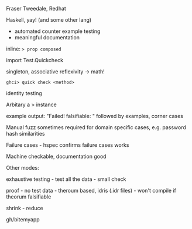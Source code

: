 Fraser Tweedale, Redhat

Haskell, yay! (and some other lang)

- automated counter example testing
- meaningful documentation

inline: `> prop composed`

import Test.Quickcheck

singleton, associative reflexivity -> math!

`ghci> quick check <method>`

identity testing

Arbitary a > instance

example output: "Failed! falsifiable: " followed by examples, corner cases

Manual fuzz sometimes required for domain specific cases, e.g. password hash similarities

Failure cases - hspec confirms failure cases works

Machine checkable, documentation good

Other modes: 
 
 exhaustive testing - test all the data - small check

 proof - no test data - theroum based, idris (.idr files) - won't compile if theorum falsifiable

shrink - reduce

gh/bitemyapp


